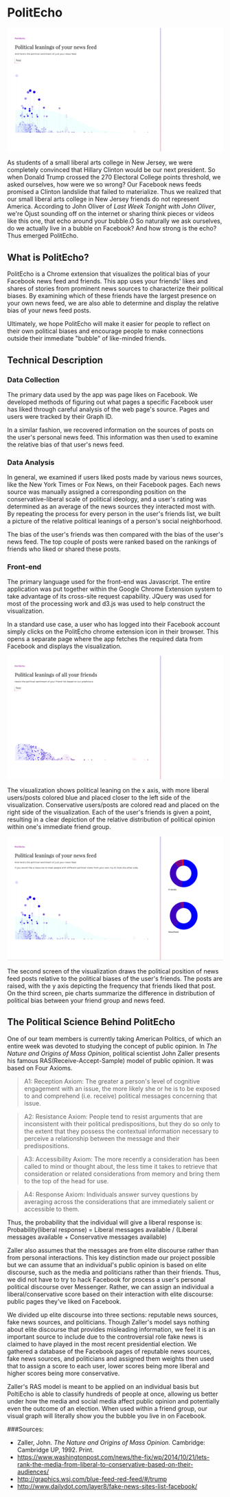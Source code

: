 # PolitEcho 

![Political Leaning of Your Political Feed](img/news_feed.png)

As students of a small liberal arts college in New Jersey, we were completely convinced that Hillary Clinton would be our next president. So when Donald Trump crossed the 270 Electoral College points threshold, we asked ourselves, how were we so wrong? Our Facebook news feeds promised a Clinton landslide that failed to materialize. Thus we realized that our small liberal arts college in New Jersey friends do not represent America. According to John Oliver of *Last Week Tonight with John Oliver*, we're Òjust sounding off on the internet or sharing think pieces or videos like this one, that echo around your bubble.Ó So naturally we ask ourselves, do we actually live in a bubble on Facebook? And how strong is the echo? Thus emerged PolitEcho. 

## What is PolitEcho? 

PolitEcho is a Chrome extension that visualizes the political bias of your Facebook news feed and friends. This app uses your friends' likes and shares of stories from prominent news sources to characterize their political biases. By examining which of these friends have the largest presence on your own news feed, we are also able to determine and display the relative bias of your news feed posts.

Ultimately, we hope PolitEcho will make it easier for people to reflect on their own political biases and encourage people to make connections outside their immediate "bubble" of like-minded friends.

## Technical Description
### Data Collection
The primary data used by the app was page likes on Facebook. We developed methods of figuring out what pages a specific Facebook user has liked through careful analysis of the web page's source. Pages and users were tracked by their Graph ID. 

In a similar fashion, we recovered information on the sources of posts on the user's personal news feed. This information was then used to examine the relative bias of that user's news feed.

### Data Analysis
In general, we examined if users liked posts made by various news sources, like the New York Times or Fox News, on their Facebook pages. Each news source was manually assigned a corresponding position on the conservative-liberal scale of political ideology, and a user's rating was determined as an average of the news sources they interacted most with. By repeating the process for every person in the user's friends list, we built a picture of the relative political leanings of a person's social neighborhood.

The bias of the user's friends was then compared with the bias of the user's news feed. The top couple of posts were ranked based on the rankings of friends who liked or shared these posts. 

### Front-end
The primary language used for the front-end was Javascript. The entire application was put together within the Google Chrome Extension system to take advantage of its cross-site request capability. JQuery was used for most of the processing work and d3.js was used to help construct the visualization.

In a standard use case, a user who has logged into their Facebook account simply clicks on the PolitEcho chrome extension icon in their browser. This opens a separate page where the app fetches the required data from Facebook and displays the visualization.

![Political Leaning of All Your Friends](img/friends.png)

The visualization shows political leaning on the x axis, with more liberal users/posts colored blue and placed closer to the left side of the visualization. Conservative users/posts are colored read and placed on the right side of the visualization. Each of the user's friends is given a point, resulting in a clear depiction of the relative distribution of political opinion within one's immediate friend group. 

![Political Leaning of Your News Feed with Pie Chart](img/pie.png)

The second screen of the visualization draws the political position of news feed posts relative to the political biases of the user's friends. The posts are raised, with the y axis depicting the frequency that friends liked that post. On the third screen, pie charts summarize the difference in distribution of political bias between your friend group and news feed.

## The Political Science Behind PolitEcho 

One of our team members is currently taking American Politics, of which an entire week was devoted to studying the concept of public opinion. In *The Nature and Origins of Mass Opinion*, political scientist John Zaller presents his famous RAS(Receive-Accept-Sample) model of public opinion. It was based on Four Axioms. 

> A1: Reception Axiom:
The greater a person's level of cognitive engagement with an issue, the more likely she or he is to be exposed to and comprehend (i.e. receive) political messages concerning that issue.
 
> A2: Resistance Axiom:
People tend to resist arguments that are inconsistent with their political predispositions, but they do so only to the extent that they possess the contextual information necessary to perceive a relationship between the message and their predispositions.
 
> A3: Accessibility Axiom:
The more recently a consideration has been called to mind or thought about, the less time it takes to retrieve that consideration or related considerations from memory and bring them to the top of the head for use.
 
> A4: Response Axiom:
Individuals answer survey questions by averaging across the considerations that are immediately salient or accessible to them.

Thus, the probability that the individual will give a liberal response is:  
Probability(liberal response) = Liberal messages available / (Liberal messages available + Conservative messages available) 

Zaller also assumes that the messages are from elite discourse rather than from personal interactions. This key distinction made our project possible but we can assume that an individual's public opinion is based on elite discourse, such as the media and politicians rather than their friends. Thus, we did not have to try to hack Facebook for process a user's personal political discourse over Messenger. Rather, we can assign an individual a liberal/conservative score based on their interaction with elite discourse: public pages they've liked on Facebook. 

We divided up elite discourse into three sections: reputable news sources, fake news sources, and politicians. Though Zaller's model says nothing about elite discourse that provides misleading information, we feel it is an important source to include due to the controversial role fake news is claimed to have played in the most recent presidential election. We gathered a database of the Facebook pages of reputable news sources, fake news sources, and politicians and assigned them weights then used that to assign a score to each user, lower scores being more liberal and higher scores being more conservative. 

Zaller's RAS model is meant to be applied on an individual basis but PoltiEcho is able to classify hundreds of people at once, allowing us better under how the media and social media affect public opinion and potentially even the outcome of an election. When used within a friend group, our visual graph will literally show you the bubble you live in on Facebook. 

###Sources: 
- Zaller, John. *The Nature and Origins of Mass Opinion.* Cambridge: Cambridge UP, 1992. Print.
- https://www.washingtonpost.com/news/the-fix/wp/2014/10/21/lets-rank-the-media-from-liberal-to-conservative-based-on-their-audiences/
- http://graphics.wsj.com/blue-feed-red-feed/#/trump
- http://www.dailydot.com/layer8/fake-news-sites-list-facebook/
